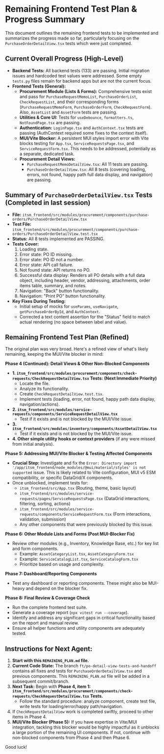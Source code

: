 # Remaining Frontend Test Plan & Progress Summary

This document outlines the remaining frontend tests to be implemented and summarizes the progress made so far, particularly focusing on the `PurchaseOrderDetailView.tsx` tests which were just completed.

## Current Overall Progress (High-Level)

*   **Backend Tests:** All backend tests (133) are passing. Initial migration issues and hardcoded test values were addressed. Some empty `tests.py` files remain for backend apps but are not the current focus.
*   **Frontend Tests (General):**
    *   **Procurement Module (Lists & Forms):** Comprehensive tests exist and pass for `PurchaseRequestMemoList`, `PurchaseOrderList`, `CheckRequestList`, and their corresponding forms (`PurchaseRequestMemoForm`, `PurchaseOrderForm`, `CheckRequestForm`). Also, `AssetList` and `AssetForm` tests are passing.
    *   **Utilities & Core UI:** Tests for `useDebounce`, `formatters.ts`, `NotFoundPage.tsx` are passing.
    *   **Authentication:** `LoginPage.tsx` and `AuthContext.tsx` tests are passing (AuthContext required some fixes to the context itself).
    *   **MUI/Vite Blocker:** A persistent MUI styles import error with Vite blocks testing for `App.tsx`, `ServiceRequestsPage.tsx`, and `ServiceRequestForm.tsx`. This needs to be addressed, potentially as a separate, dedicated task.
    *   **Procurement Detail Views:**
        *   `PurchaseRequestMemoDetailView.tsx`: All 11 tests are passing.
        *   `PurchaseOrderDetailView.tsx`: All 8 tests (covering loading, errors, not found, happy path full data display, and navigation) are passing.

## Summary of `PurchaseOrderDetailView.tsx` Tests (Completed in last session)

*   **File:** `itsm_frontend/src/modules/procurement/components/purchase-orders/PurchaseOrderDetailView.tsx`
*   **Test File:** `itsm_frontend/src/modules/procurement/components/purchase-orders/PurchaseOrderDetailView.test.tsx`
*   **Status:** All 8 tests implemented are PASSING.
*   **Tests Cover:**
    1.  Loading state.
    2.  Error state: PO ID missing.
    3.  Error state: PO ID not a number.
    4.  Error state: API call failure.
    5.  Not found state: API returns no PO.
    6.  Successful data display: Renders all PO details with a full data object, including header, vendor, addressing, attachments, order items table, summary, and notes.
    7.  Navigation: "Back" button functionality.
    8.  Navigation: "Print PO" button functionality.
*   **Key Fixes During Testing:**
    *   Initial setup of mocks for `useParams`, `useNavigate`, `getPurchaseOrderById`, and `AuthContext`.
    *   Corrected a text content assertion for the "Status" field to match actual rendering (no space between label and value).

## Remaining Frontend Test Plan (Refined)

The original plan was very broad. Here's a refined view of what's likely remaining, keeping the MUI/Vite blocker in mind:

**Phase 4 (Continued): Detail Views & Other Non-Blocked Components**
*   **1. `itsm_frontend/src/modules/procurement/components/check-requests/CheckRequestDetailView.tsx` Tests:** **(Next Immediate Priority)**
    *   Locate the file.
    *   Analyze its functionality.
    *   Create `CheckRequestDetailView.test.tsx`.
    *   Implement tests (loading, error, not found, happy path data display, navigation/actions).
*   **2. `itsm_frontend/src/modules/service-requests/components/ServiceRequestDetailView.tsx`**
    *   Test if it exists and is not blocked by the MUI/Vite issue.
*   **3. `itsm_frontend/src/modules/inventory/components/AssetDetailView.tsx`**
    *   Test if it exists and is not blocked by the MUI/Vite issue.
*   **4. Other simple utility hooks or context providers** (if any were missed from initial analysis).

**Phase 5: Addressing MUI/Vite Blocker & Testing Affected Components**
*   **Crucial Step:** Investigate and fix the `Error: Directory import '/app/itsm_frontend/node_modules/@mui/material/styles' is not supported` issue. This is likely related to Vite configuration, MUI v5 ESM compatibility, or specific DataGrid/X components.
*   Once unblocked, implement tests for:
    *   `itsm_frontend/src/App.tsx` (Routing, theme, basic layout)
    *   `itsm_frontend/src/modules/service-requests/pages/ServiceRequestsPage.tsx` (DataGrid interactions, filtering, sorting, actions)
    *   `itsm_frontend/src/modules/service-requests/components/ServiceRequestForm.tsx` (Form interactions, validation, submission)
    *   Any other components that were previously blocked by this issue.

**Phase 6: Other Module Lists and Forms (Post MUI-Blocker Fix)**
*   Review other modules (e.g., Inventory, Knowledge Base, etc.) for key list and form components.
    *   Example: `AssetCategoryList.tsx`, `AssetCategoryForm.tsx`
    *   Example: `ServiceCatalogList.tsx`, `ServiceCatalogForm.tsx`
    *   Prioritize based on usage and complexity.

**Phase 7: Dashboard/Reporting Components**
*   Test any dashboard or reporting components. These might also be MUI-heavy and depend on the blocker fix.

**Phase 8: Final Review & Coverage Check**
*   Run the complete frontend test suite.
*   Generate a coverage report (`npx vitest run --coverage`).
*   Identify and address any significant gaps in critical functionality based on the report and manual review.
*   Ensure all helper functions and utility components are adequately tested.

## Instructions for Next Agent:

1.  **Start with this `REMAINING_PLAN.md` file.**
2.  **Current Code State:** The branch `ft/po-detail-view-tests-and-handoff` contains all fixes and tests for `PurchaseOrderDetailView.tsx` and previous components. This `REMAINING_PLAN.md` file will be added in a subsequent commit/branch.
3.  **Next Task:** Begin with **Phase 4, item 1: `itsm_frontend/src/modules/procurement/components/check-requests/CheckRequestDetailView.tsx` Tests.**
    *   Follow the standard procedure: analyze component, create test file, write tests for loading/error/happy path/navigation.
4.  If `CheckRequestDetailView` work is completed swiftly, proceed to other items in Phase 4.
5.  **MUI/Vite Blocker (Phase 5):** If you have expertise in Vite/MUI integration, tackling this blocker would be highly impactful as it unblocks a large portion of the remaining UI components. If not, continue with non-blocked components from Phase 4 and then Phase 6.

Good luck!
